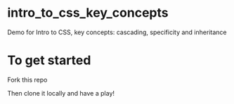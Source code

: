 # intro_to_css_key_concepts
Demo for Intro to CSS, key concepts: cascading, specificity and inheritance


# To get started

Fork this repo

Then clone it locally and have a play!
